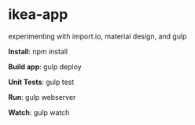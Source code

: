# ikea-app
experimenting with import.io, material design, and gulp

**Install**:
npm install

**Build app**:
gulp deploy

**Unit Tests**:
gulp test

**Run**:
gulp webserver

**Watch**: 
gulp watch


